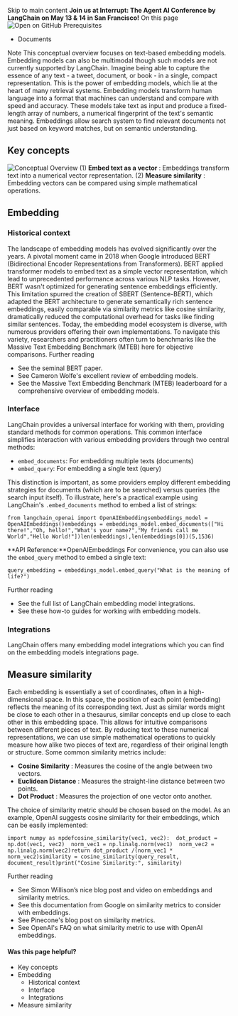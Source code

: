 Skip to main content
**Join us at Interrupt: The Agent AI Conference by LangChain on May 13 & 14 in San Francisco!**
On this page
![Open on GitHub](https://img.shields.io/badge/Open%20on%20GitHub-grey?logo=github&logoColor=white)
Prerequisites
  * Documents


Note
This conceptual overview focuses on text-based embedding models.
Embedding models can also be multimodal though such models are not currently supported by LangChain.
Imagine being able to capture the essence of any text - a tweet, document, or book - in a single, compact representation. This is the power of embedding models, which lie at the heart of many retrieval systems. Embedding models transform human language into a format that machines can understand and compare with speed and accuracy. These models take text as input and produce a fixed-length array of numbers, a numerical fingerprint of the text's semantic meaning. Embeddings allow search system to find relevant documents not just based on keyword matches, but on semantic understanding.
## Key concepts​
![Conceptual Overview](https://python.langchain.com/assets/images/embeddings_concept-975a9aaba52de05b457a1aeff9a7393a.png)
(1) **Embed text as a vector** : Embeddings transform text into a numerical vector representation.
(2) **Measure similarity** : Embedding vectors can be compared using simple mathematical operations.
## Embedding​
### Historical context​
The landscape of embedding models has evolved significantly over the years. A pivotal moment came in 2018 when Google introduced BERT (Bidirectional Encoder Representations from Transformers). BERT applied transformer models to embed text as a simple vector representation, which lead to unprecedented performance across various NLP tasks. However, BERT wasn't optimized for generating sentence embeddings efficiently. This limitation spurred the creation of SBERT (Sentence-BERT), which adapted the BERT architecture to generate semantically rich sentence embeddings, easily comparable via similarity metrics like cosine similarity, dramatically reduced the computational overhead for tasks like finding similar sentences. Today, the embedding model ecosystem is diverse, with numerous providers offering their own implementations. To navigate this variety, researchers and practitioners often turn to benchmarks like the Massive Text Embedding Benchmark (MTEB) here for objective comparisons.
Further reading
  * See the seminal BERT paper.
  * See Cameron Wolfe's excellent review of embedding models.
  * See the Massive Text Embedding Benchmark (MTEB) leaderboard for a comprehensive overview of embedding models.


### Interface​
LangChain provides a universal interface for working with them, providing standard methods for common operations. This common interface simplifies interaction with various embedding providers through two central methods:
  * `embed_documents`: For embedding multiple texts (documents)
  * `embed_query`: For embedding a single text (query)


This distinction is important, as some providers employ different embedding strategies for documents (which are to be searched) versus queries (the search input itself). To illustrate, here's a practical example using LangChain's `.embed_documents` method to embed a list of strings:
```
from langchain_openai import OpenAIEmbeddingsembeddings_model = OpenAIEmbeddings()embeddings = embeddings_model.embed_documents(["Hi there!","Oh, hello!","What's your name?","My friends call me World","Hello World!"])len(embeddings),len(embeddings[0])(5,1536)
```

**API Reference:**OpenAIEmbeddings
For convenience, you can also use the `embed_query` method to embed a single text:
```
query_embedding = embeddings_model.embed_query("What is the meaning of life?")
```

Further reading
  * See the full list of LangChain embedding model integrations.
  * See these how-to guides for working with embedding models.


### Integrations​
LangChain offers many embedding model integrations which you can find on the embedding models integrations page.
## Measure similarity​
Each embedding is essentially a set of coordinates, often in a high-dimensional space. In this space, the position of each point (embedding) reflects the meaning of its corresponding text. Just as similar words might be close to each other in a thesaurus, similar concepts end up close to each other in this embedding space. This allows for intuitive comparisons between different pieces of text. By reducing text to these numerical representations, we can use simple mathematical operations to quickly measure how alike two pieces of text are, regardless of their original length or structure. Some common similarity metrics include:
  * **Cosine Similarity** : Measures the cosine of the angle between two vectors.
  * **Euclidean Distance** : Measures the straight-line distance between two points.
  * **Dot Product** : Measures the projection of one vector onto another.


The choice of similarity metric should be chosen based on the model. As an example, OpenAI suggests cosine similarity for their embeddings, which can be easily implemented:
```
import numpy as npdefcosine_similarity(vec1, vec2):  dot_product = np.dot(vec1, vec2)  norm_vec1 = np.linalg.norm(vec1)  norm_vec2 = np.linalg.norm(vec2)return dot_product /(norm_vec1 * norm_vec2)similarity = cosine_similarity(query_result, document_result)print("Cosine Similarity:", similarity)
```

Further reading
  * See Simon Willison’s nice blog post and video on embeddings and similarity metrics.
  * See this documentation from Google on similarity metrics to consider with embeddings.
  * See Pinecone's blog post on similarity metrics.
  * See OpenAI's FAQ on what similarity metric to use with OpenAI embeddings.


#### Was this page helpful?
  * Key concepts
  * Embedding
    * Historical context
    * Interface
    * Integrations
  * Measure similarity


